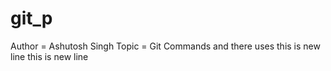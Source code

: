 # git_p

Author = Ashutosh Singh
Topic = Git Commands and there uses
t h i s   i s   n e w   l i n e  
 t h i s   i s   n e w   l i n e  
 